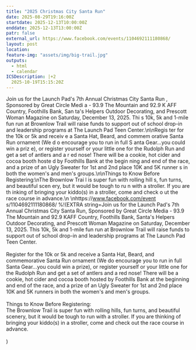 ```yaml
---
title: "2025 Christmas City Santa Run"
date: 2025-08-29T19:16:00Z
startdate: 2025-12-13T10:00:00Z
enddate: 2025-12-13T13:00:00Z
patr: false
external_url: https://www.facebook.com/events/1104692111180868/
layout: post
location: 
feature-img: "assets/img/big-trail.jpg"
outputs:
  - html
  - calendar
ICSDescription: |+2
  2025-10-19T15:15:20Z
---
```


Join us for the Launch Pad's 7th   Annual Christmas City Santa Run  , Sponsored by Great Circle Medi  a - 93.9 The Mountain and 92.9 K  AFF Country, Foothills Bank, San  ta's Helpers Outdoor Decorating,   and Prescott Woman Magazine on   Saturday, December 13, 2025. Thi  s 10k, 5k and 1-mile fun run at   Brownlow Trail will raise funds   to support out of school drop-in   and leadership programs at The   Launch Pad Teen Center.\n\nRegis  ter for the 10k or 5k and receiv  e a Santa Hat, Beard, and commem  orative Santa Run ornament (We d  o encourage you to run in full S  anta Gear...you could win a priz  e), or register yourself or your   little one for the Rudolph Run   and get a set of antlers and a r  ed nose! There will be a cookie,   hot cider and cocoa booth hoste  d by Foothills Bank at the begin  ning and end of the race, and a   prize of an Ugly Sweater for 1st   and 2nd place 10K and 5K runner  s in both the women's and men's   groups.\n\nThings to Know Before   Registering:\nThe Brownlow Trai  l is super fun with rolling hill  s, fun turns, and beautiful scen  ery, but it would be tough to ru  n with a stroller. If you are th  inking of bringing your kiddo(s)   in a stroller, come and check o  ut the race course in advance.\n  \nhttps://www.facebook.com/event  s/1104692111180868/
%!(EXTRA string=Join us for the Launch Pad's 7th Annual Christmas City Santa Run, Sponsored by Great Circle Media - 93.9 The Mountain and 92.9 KAFF Country, Foothills Bank, Santa's Helpers Outdoor Decorating, and Prescott Woman Magazine on Saturday, December 13, 2025. This 10k, 5k and 1-mile fun run at Brownlow Trail will raise funds to support out of school drop-in and leadership programs at The Launch Pad Teen Center.<br>
  <br>
  Register for the 10k or 5k and receive a Santa Hat, Beard, and commemorative Santa Run ornament (We do encourage you to run in full Santa Gear...you could win a prize), or register yourself or your little one for the Rudolph Run and get a set of antlers and a red nose! There will be a cookie, hot cider and cocoa booth hosted by Foothills Bank at the beginning and end of the race, and a prize of an Ugly Sweater for 1st and 2nd place 10K and 5K runners in both the women's and men's groups.<br>
  <br>
  Things to Know Before Registering&#58;<br>
  The Brownlow Trail is super fun with rolling hills, fun turns, and beautiful scenery, but it would be tough to run with a stroller. If you are thinking of bringing your kiddo(s) in a stroller, come and check out the race course in advance.<br>
  <br>
  )